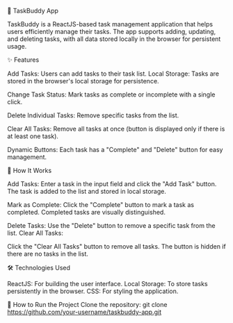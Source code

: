 🌟 TaskBuddy App

TaskBuddy is a ReactJS-based task management application that helps users efficiently manage their tasks. 
The app supports adding, updating, and deleting tasks, with all data stored locally in the browser for persistent usage.

✨ Features

Add Tasks: Users can add tasks to their task list.
Local Storage: Tasks are stored in the browser's local storage for persistence.

Change Task Status: Mark tasks as complete or incomplete with a single click.

Delete Individual Tasks: Remove specific tasks from the list.

Clear All Tasks: Remove all tasks at once (button is displayed only if there is at least one task).

Dynamic Buttons: Each task has a "Complete" and "Delete" button for easy management.

🔧 How It Works

Add Tasks:
Enter a task in the input field and click the "Add Task" button.
The task is added to the list and stored in local storage.

Mark as Complete:
Click the "Complete" button to mark a task as completed.
Completed tasks are visually distinguished.

Delete Tasks:
Use the "Delete" button to remove a specific task from the list.
Clear All Tasks:

Click the "Clear All Tasks" button to remove all tasks.
The button is hidden if there are no tasks in the list.

🛠️ Technologies Used

ReactJS: For building the user interface.
Local Storage: To store tasks persistently in the browser.
CSS: For styling the application.

🚀 How to Run the Project
Clone the repository:
git clone https://github.com/your-username/taskbuddy-app.git
